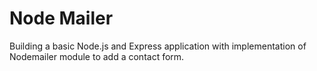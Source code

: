 # Node Mailer

Building a basic Node.js and Express application with implementation of Nodemailer module to add a contact form.
